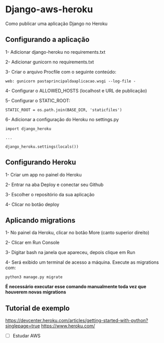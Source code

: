# Django-aws-heroku

Como publicar uma aplicação Django no Heroku

## Configurando a aplicação

1- Adicionar django-heroku no requirements.txt

2- Adicionar gunicorn no requirements.txt

3- Criar o arquivo Procfile com o seguinte conteúdo:

`web: gunicorn pastaprincipaldaaplicacao.wsgi --log-file -`

4- Configurar o ALLOWED_HOSTS (localhost e URL de publicação)

5- Configurar o STATIC_ROOT:

`STATIC_ROOT = os.path.join(BASE_DIR, 'staticfiles')`

6- Adicionar a configuração do Heroku no settings.py
```
import django_heroku

...

django_heroku.settings(locals())

```

## Configurando Heroku

1- Criar um app no painel do Heroku

2- Entrar na aba Deploy e conectar seu Github

3- Escolher o repositório da sua aplicação

4- Clicar no botão deploy

## Aplicando migrations

1- No painel da Heroku, clicar no botão More (canto superior direito)

2- Clicar em Run Console

3- Digitar bash na janela que apareceu, depois clique em Run

4- Será exibido um terminal de acesso a máquina. Execute as migrations com:

`python3 manage.py migrate`

**É necessário executar esse comando manualmente toda vez que houverem novas migrations**

## Tutorial de exemplo

https://devcenter.heroku.com/articles/getting-started-with-python?singlepage=true
https://www.heroku.com/

- [ ] Estudar AWS
